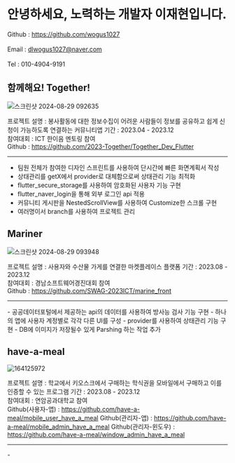# 안녕하세요, 노력하는 개발자 이재현입니다.
Github : https://github.com/wogus1027<br><br>
Email : dlwogus1027@naver.com<br><br>
Tel : 010-4904-9191

## 함께해요! Together!
![스크린샷 2024-08-29 092635](https://github.com/user-attachments/assets/aa8fbe88-4285-4ceb-afc9-d4cc9448ef9c)

프로젝트 설명 : 봉사활동에 대한 정보수집이 어려운 사람들이 정보를 공유하고 쉽게 신청이 가능하도록 연결하는 커뮤니티앱
기간 : 2023.04 - 2023.12<br>
참여대회 : ICT 한이음 멘토링 참여<br>
Github : https://github.com/2023-Together/Together_Dev_Flutter<br>
<hr>
<ul>
  <li>팀원 전체가 참여한 디자인 스프린트를 사용하여 단시간에 빠른 화면계획서 작성</li>
  <li>상태관리를 getX에서 provider로 대체함으로써 상태관리 기능 최적화</li>
  <li>flutter_secure_storage를 사용하여 암호화된 사용자 기능 구현</li>
  <li>flutter_naver_login을 통해 외부 로그인 api 적용</li>
  <li>커뮤니티 게시판을 NestedScrollView를 사용하여 Customize한 스크롤 구현</li>
  <li>여러명이서 branch를 사용하여 프로젝트 관리</li>
</ul>

## Mariner
![스크린샷 2024-08-29 093948](https://github.com/user-attachments/assets/e6c45015-a1b9-4528-b718-78c21277fbdf)

프로젝트 설명 : 사용자와 수산물 가게를 연결한 마켓플레이스 플랫폼
기간 : 2023.08 - 2023.12<br>
참여대회 : 경남소프트웨어경진대회 참여<br>
Github : https://github.com/SWAG-2023ICT/marine_front
<hr>
- 공공데이터포털에서 제공하는 api의 데이터를 사용하여 방사능 검사 기능 구현
- 하나의 앱에 사용자 계정별로 각각 다른 UI를 구성
- provider를 사용하여 상태관리 기능 구현
- DB에 이미지가 저장될수 있게 Parshing 하는 작업 추가

## have-a-meal
![164125972](https://github.com/user-attachments/assets/fc85329e-c833-488a-b263-e335201e25c3)

프로젝트 설명 : 학교에서 키오스크에서 구매하는 학식권을 모바일에서 구매하고 이를 인증할 수 있는 프로그램
기간 : 2023.08 - 2023.12<br>
참여대회 : 연암공과대학교  참여<br>
Github(사용자-앱) : https://github.com/have-a-meal/mobile_user_have_a_meal
Github(관리자-앱) : https://github.com/have-a-meal/mobile_admin_have_a_meal
Github(관리자-윈도우) : https://github.com/have-a-meal/window_admin_have_a_meal
<hr>
- 
